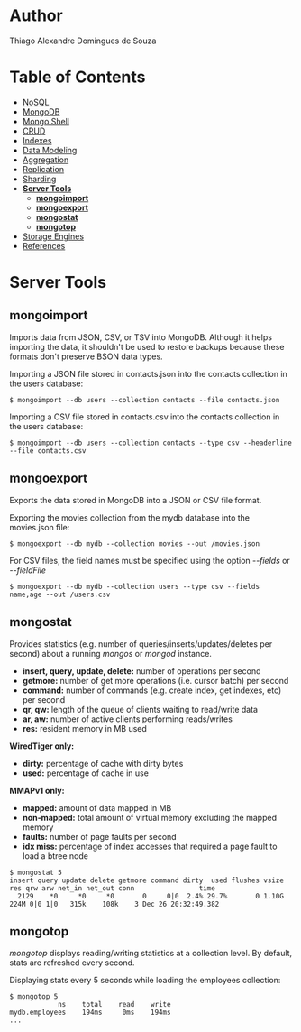 # Author

Thiago Alexandre Domingues de Souza

# Table of Contents

- [NoSQL](./01-NoSQL.md)
- [MongoDB](./02-MongoDB.md)
- [Mongo Shell](./03-Mongo%20Shell.md)
- [CRUD](./04-CRUD.md)
- [Indexes](./05-Indexes.md)     
- [Data Modeling](./06-Data%20Modeling.md)
- [Aggregation](./07-Aggregation.md)
- [Replication](./08-Replication.md)
- [Sharding](./09-Sharding.md)
- **[Server Tools](#server-tools)**
  * **[mongoimport](#mongoimport)**
  * **[mongoexport](#mongoexport)**  
  * **[mongostat](#mongostat)**
  * **[mongotop](#mongotop)**  
- [Storage Engines](./11-Storage%20Engines.md)
- [References](./README.md#references)

# Server Tools

## mongoimport

Imports data from JSON, CSV, or TSV into MongoDB. Although it helps importing the data, it shouldn't be used to restore backups because these formats don't preserve BSON data types. 

Importing a JSON file stored in contacts.json into the contacts collection in the users database:

```
$ mongoimport --db users --collection contacts --file contacts.json
```


Importing a CSV file stored in contacts.csv into the contacts collection in the users database:

```
$ mongoimport --db users --collection contacts --type csv --headerline --file contacts.csv
```

## mongoexport

Exports the data stored in MongoDB into a JSON or CSV file format.

Exporting the movies collection from the mydb database into the movies.json file:

```
$ mongoexport --db mydb --collection movies --out /movies.json
```

For CSV files, the field names must be specified using the option *--fields* or *--fieldFile*

```
$ mongoexport --db mydb --collection users --type csv --fields name,age --out /users.csv
```

## mongostat

Provides statistics (e.g. number of queries/inserts/updates/deletes per second) about a running *mongos* or *mongod* instance.

- **insert, query, update, delete:** number of operations per second
- **getmore:** number of get more operations (i.e. cursor batch) per second
- **command:** number of commands (e.g. create index, get indexes, etc) per second
- **qr, qw:** length of the queue of clients waiting to read/write data
- **ar, aw:** number of active clients performing reads/writes
- **res:** resident memory in MB used 


**WiredTiger only:**
- **dirty:** percentage of cache with dirty bytes
- **used:** percentage of cache in use

**MMAPv1 only:**
- **mapped:** amount of data mapped in MB
- **non-mapped:** total amount of virtual memory excluding the mapped memory
- **faults:** number of page faults per second
- **idx miss:** percentage of index accesses that required a page fault to load a btree node


```
$ mongostat 5
insert query update delete getmore command dirty  used flushes vsize  res qrw arw net_in net_out conn                time
  2129    *0     *0     *0       0     0|0  2.4% 29.7%       0 1.10G 224M 0|0 1|0   315k    108k    3 Dec 26 20:32:49.382
```

## mongotop

*mongotop* displays reading/writing statistics at a collection level. By default, stats are refreshed every second.

Displaying stats every 5 seconds while loading the employees collection:

```
$ mongotop 5
            ns    total    read    write    
mydb.employees    194ms     0ms    194ms    
...
```
